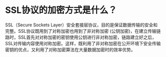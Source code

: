 # SSL协议的加密方式是什么？

SSL（Secure Sockets Layer）安全套接层协议，目的是保证数据传输的安全和完整。SSL协议既用到了对称加密也用到了非对称加密 (公钥加密)，在建立传输链路时，SSL首先对对称加密的密钥使用公钥进行非对称加密，链路建立好之后，SSL对传输内容使用对称加密。这样，既利用了非对称加密在公开环境下安全传输密钥的优点，又利用了对称加密算法在大量数据加密时的效率优势。


